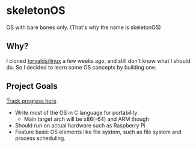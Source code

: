 # skeletonOS

OS with bare bones only. (That's why the name is skeletonOS)

## Why?

I cloned [torvalds/linux](https://github.com/torvalds/linux) a few weeks ago, and still don't know what I should do. So I decided to learn some OS concepts by building one.

## Project Goals
[Track progress here](https://github.com/sohnryang/skeleton-os/projects/2)

- Write most of the OS in C language for portability
  - Main target arch will be x86(-64) and ARM though
- Should run on actual hardware such as Raspberry Pi
- Feature basic OS elements like file system, such as file system and process scheduling.
